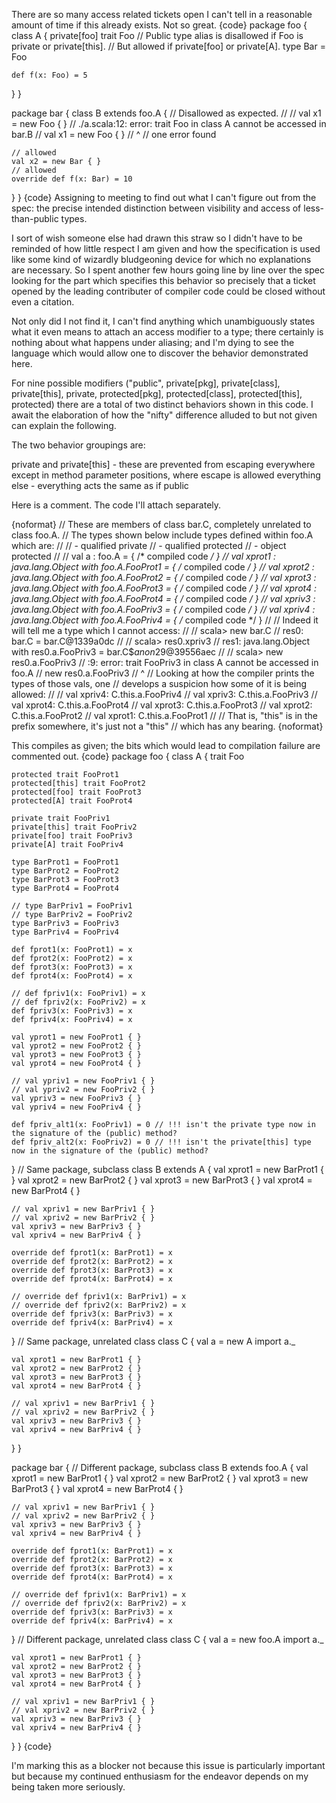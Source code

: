 There are so many access related tickets open I can't tell in a reasonable amount of time if this already exists.  Not so great.
{code}
package foo {
  class A {
    private[foo] trait Foo
    // Public type alias is disallowed if Foo is private or private[this].
    // But allowed if private[foo] or private[A].
    type Bar = Foo
  
    def f(x: Foo) = 5
  }
}

package bar {
  class B extends foo.A {
    // Disallowed as expected.
    //
    // val x1 = new Foo { }
    // ./a.scala:12: error: trait Foo in class A cannot be accessed in bar.B
    //     val x1 = new Foo { }
    //                  ^
    // one error found
    
    // allowed
    val x2 = new Bar { }
    // allowed
    override def f(x: Bar) = 10
  }
}
{code}
Assigning to meeting to find out what I can't figure out from the spec: the precise intended distinction between visibility and access of less-than-public types.

I sort of wish someone else had drawn this straw so I didn't have to be reminded of how little respect I am given and how the specification is used like some kind of wizardly bludgeoning device for which no explanations are necessary.  So I spent another few hours going line by line over the spec looking for the part which specifies this behavior so precisely that a ticket opened by the leading contributer of compiler code could be closed without even a citation.

Not only did I not find it, I can't find anything which unambiguously states what it even means to attach an access modifier to a type; there certainly is nothing about what happens under aliasing; and I'm dying to see the language which would allow one to discover the behavior demonstrated here.

For nine possible modifiers ("public", private[pkg], private[class], private[this], private, protected[pkg], protected[class], protected[this], protected) there are a total of two distinct behaviors shown in this code.  I await the elaboration of how the "nifty" difference alluded to but not given can explain the following.

The two behavior groupings are:

  private and private[this] - these are prevented from escaping everywhere
    except in method parameter positions, where escape is allowed
  everything else - everything acts the same as if public

Here is a comment.  The code I'll attach separately.

{noformat}
// These are members of class bar.C, completely unrelated to class foo.A.
// The types shown below include types defined within foo.A which are:
//
//   - qualified private
//   - qualified protected
//   - object protected
//
// val a : foo.A = { /* compiled code */ }
// val xprot1 : java.lang.Object with foo.A.FooProt1 = { /* compiled code */ }
// val xprot2 : java.lang.Object with foo.A.FooProt2 = { /* compiled code */ }
// val xprot3 : java.lang.Object with foo.A.FooProt3 = { /* compiled code */ }
// val xprot4 : java.lang.Object with foo.A.FooProt4 = { /* compiled code */ }
// val xpriv3 : java.lang.Object with foo.A.FooPriv3 = { /* compiled code */ }
// val xpriv4 : java.lang.Object with foo.A.FooPriv4 = { /* compiled code */ }
//
// Indeed it will tell me a type which I cannot access:
//
// scala> new bar.C
// res0: bar.C = bar.C@1339a0dc
// 
// scala> res0.xpriv3
// res1: java.lang.Object with res0.a.FooPriv3 = bar.C$$anon$29@39556aec
// 
// scala> new res0.a.FooPriv3
// <console>:9: error: trait FooPriv3 in class A cannot be accessed in foo.A
//               new res0.a.FooPriv3
//                          ^
// Looking at how the compiler prints the types of those vals, one
// develops a suspicion how some of it is being allowed:
//
// val xpriv4: C.this.a.FooPriv4
// val xpriv3: C.this.a.FooPriv3
// val xprot4: C.this.a.FooProt4
// val xprot3: C.this.a.FooProt3
// val xprot2: C.this.a.FooProt2
// val xprot1: C.this.a.FooProt1
// 
// That is, "this" is in the prefix somewhere, it's just not a "this"
// which has any bearing.
{noformat}

This compiles as given; the bits which would lead to compilation failure are commented out.
{code}
package foo {
  class A {
    trait Foo
    
    protected trait FooProt1
    protected[this] trait FooProt2
    protected[foo] trait FooProt3
    protected[A] trait FooProt4
    
    private trait FooPriv1
    private[this] trait FooPriv2
    private[foo] trait FooPriv3
    private[A] trait FooPriv4
    
    type BarProt1 = FooProt1
    type BarProt2 = FooProt2
    type BarProt3 = FooProt3
    type BarProt4 = FooProt4
    
    // type BarPriv1 = FooPriv1
    // type BarPriv2 = FooPriv2
    type BarPriv3 = FooPriv3
    type BarPriv4 = FooPriv4
    
    def fprot1(x: FooProt1) = x
    def fprot2(x: FooProt2) = x
    def fprot3(x: FooProt3) = x
    def fprot4(x: FooProt4) = x
    
    // def fpriv1(x: FooPriv1) = x
    // def fpriv2(x: FooPriv2) = x
    def fpriv3(x: FooPriv3) = x
    def fpriv4(x: FooPriv4) = x

    val yprot1 = new FooProt1 { }
    val yprot2 = new FooProt2 { }
    val yprot3 = new FooProt3 { }
    val yprot4 = new FooProt4 { }
    
    // val ypriv1 = new FooPriv1 { }
    // val ypriv2 = new FooPriv2 { }
    val ypriv3 = new FooPriv3 { }
    val ypriv4 = new FooPriv4 { }
    
    def fpriv_alt1(x: FooPriv1) = 0 // !!! isn't the private type now in the signature of the (public) method?
    def fpriv_alt2(x: FooPriv2) = 0 // !!! isn't the private[this] type now in the signature of the (public) method?
  }
  // Same package, subclass
  class B extends A {
    val xprot1 = new BarProt1 { }
    val xprot2 = new BarProt2 { }
    val xprot3 = new BarProt3 { }
    val xprot4 = new BarProt4 { }
    
    // val xpriv1 = new BarPriv1 { }
    // val xpriv2 = new BarPriv2 { }
    val xpriv3 = new BarPriv3 { }
    val xpriv4 = new BarPriv4 { }
    
    override def fprot1(x: BarProt1) = x
    override def fprot2(x: BarProt2) = x
    override def fprot3(x: BarProt3) = x
    override def fprot4(x: BarProt4) = x
    
    // override def fpriv1(x: BarPriv1) = x
    // override def fpriv2(x: BarPriv2) = x
    override def fpriv3(x: BarPriv3) = x
    override def fpriv4(x: BarPriv4) = x
  }
  // Same package, unrelated class
  class C {
    val a = new A
    import a._

    val xprot1 = new BarProt1 { }
    val xprot2 = new BarProt2 { }
    val xprot3 = new BarProt3 { }
    val xprot4 = new BarProt4 { }
    
    // val xpriv1 = new BarPriv1 { }
    // val xpriv2 = new BarPriv2 { }
    val xpriv3 = new BarPriv3 { }
    val xpriv4 = new BarPriv4 { }
  }
}

package bar {
  // Different package, subclass
  class B extends foo.A {
    val xprot1 = new BarProt1 { }
    val xprot2 = new BarProt2 { }
    val xprot3 = new BarProt3 { }
    val xprot4 = new BarProt4 { }
    
    // val xpriv1 = new BarPriv1 { }
    // val xpriv2 = new BarPriv2 { }
    val xpriv3 = new BarPriv3 { }
    val xpriv4 = new BarPriv4 { }
    
    override def fprot1(x: BarProt1) = x
    override def fprot2(x: BarProt2) = x
    override def fprot3(x: BarProt3) = x
    override def fprot4(x: BarProt4) = x
    
    // override def fpriv1(x: BarPriv1) = x
    // override def fpriv2(x: BarPriv2) = x
    override def fpriv3(x: BarPriv3) = x
    override def fpriv4(x: BarPriv4) = x
  }
  // Different package, unrelated class
  class C {
    val a = new foo.A
    import a._

    val xprot1 = new BarProt1 { }
    val xprot2 = new BarProt2 { }
    val xprot3 = new BarProt3 { }
    val xprot4 = new BarProt4 { }
    
    // val xpriv1 = new BarPriv1 { }
    // val xpriv2 = new BarPriv2 { }
    val xpriv3 = new BarPriv3 { }
    val xpriv4 = new BarPriv4 { }
  }
}
{code}

I'm marking this as a blocker not because this issue is particularly important but because my continued enthusiasm for the endeavor depends on my being taken more seriously.
